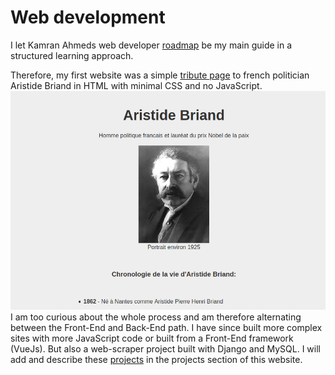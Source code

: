 # Web development
I let Kamran Ahmeds web developer [roadmap](https://github.com/kamranahmedse/developer-roadmap) be my main guide in a structured learning approach. 

Therefore, my first website was a simple [tribute page](https://codepen.io/3ng7n33r/full/vYOVrXL) to french politician Aristide Briand in HTML with minimal CSS and no JavaScript.
![Tribute page](https://raw.githubusercontent.com/3ng7n33r/KnowledgeBase/master/src/static/20201122_tribute_page.png)
I am too curious about the whole process and am therefore alternating between the Front-End and Back-End path. I have since built more complex sites with more JavaScript code or built from a Front-End framework (VueJs). But also a web-scraper project built with Django and MySQL.
I will add  and describe these [projects](https://3ng7n33r.github.io/KnowledgeBase/webdevelopment/projects/projects.html) in the projects section of this website.
<!--stackedit_data:
eyJoaXN0b3J5IjpbLTE2NzY2MDM2MzQsLTEyMzk2MTc4NTIsOT
I1NjY5NDddfQ==
-->